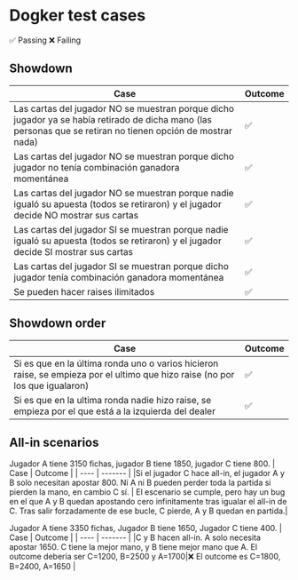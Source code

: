 # Dogker test cases
✅  Passing
❌   Failing

## Showdown
| Case | Outcome |
| ------ | ------ |
|Las cartas del jugador NO se muestran porque dicho jugador ya se había retirado de dicha mano (las personas que se retiran no tienen opción de mostrar nada) |✅   |
|Las cartas del jugador NO se muestran porque dicho jugador no tenía combinación ganadora momentánea |✅   |
|Las cartas del jugador NO se muestran porque nadie igualó su apuesta (todos se retiraron) y el jugador decide NO mostrar sus cartas |✅   |
|Las cartas del jugador SI se muestran porque nadie igualó su apuesta (todos se retiraron) y el jugador decide SI mostrar sus cartas |✅  |
|Las cartas del jugador SI se muestran porque dicho jugador tenía combinación ganadora momentánea |✅   |
|Se pueden hacer raises ilimitados|✅  |


## Showdown order
| Case | Outcome |
| ---- | ------- |
|Si es que en la última ronda uno o varios hicieron raise, se empieza por el ultimo que hizo raise (no por los que igualaron)|✅  |
|Si es que en la ultima ronda nadie hizo raise, se empieza por el que está a la izquierda del dealer|✅  |

## All-in scenarios

Jugador A tiene 3150 fichas, jugador B tiene 1850, jugador C tiene 800.
| Case | Outcome |
| ---- | ------- |
|Si el jugador C hace all-in, el jugador A y B solo necesitan apostar 800. Ni A ni B pueden perder toda la partida si pierden la mano, en cambio C sí. | El escenario se cumple, pero hay un bug en el que A y B quedan apostando cero infinitamente tras igualar el all-in de C. Tras salir forzadamente de ese bucle, C pierde, A y B quedan en partida.|

Jugador A tiene 3350 fichas, Jugador B tiene 1650, Jugador C tiene 400.
| Case | Outcome |
| ---- | ------- |
|C y B hacen all-in. A solo necesita apostar 1650. C tiene la mejor mano, y B tiene mejor mano que A. El outcome debería ser C=1200, B=2500 y A=1700|❌  El outcome es C=1800, B=2400, A=1650 |
